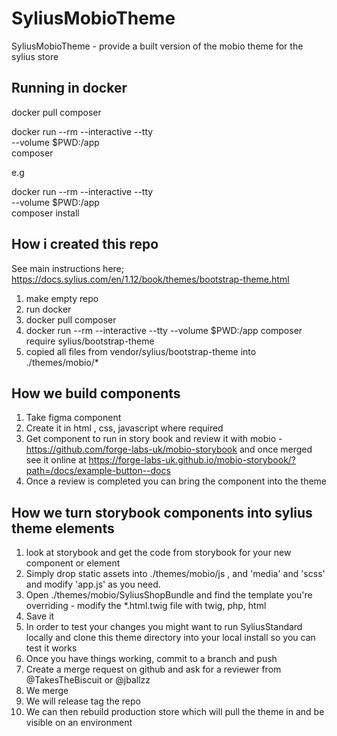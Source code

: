 # SyliusMobioTheme
SyliusMobioTheme - provide a built version of the mobio theme for the sylius store


## Running in docker

docker pull composer

docker run --rm --interactive --tty \
  --volume $PWD:/app \
  composer <command>

e.g

docker run --rm --interactive --tty \
  --volume $PWD:/app \
  composer install


## How i created this repo
See main instructions here; https://docs.sylius.com/en/1.12/book/themes/bootstrap-theme.html

1. make empty repo
2. run docker
3. docker pull composer
4. docker run --rm --interactive --tty --volume $PWD:/app composer require sylius/bootstrap-theme
5. copied all files from vendor/sylius/bootstrap-theme into ./themes/mobio/*

## How we build components
1. Take figma component
1. Create it in html , css, javascript where required
1. Get component to run in story book and review it with mobio - https://github.com/forge-labs-uk/mobio-storybook and once merged see it online at https://forge-labs-uk.github.io/mobio-storybook/?path=/docs/example-button--docs
1. Once a review is completed you can bring the component into the theme

## How we turn storybook components into sylius theme elements
1. look at storybook and get the code from storybook for your new component or element
1. Simply drop static assets into ./themes/mobio/js , and 'media' and 'scss' and modify 'app.js' as you need. 
1. Open ./themes/mobio/SyliusShopBundle and find the template you're overriding - modify the *.html.twig file with twig, php, html
1. Save it 
1. In order to test your changes you might want to run SyliusStandard locally and clone this theme directory into your local install so you can test it works
1. Once you have things working, commit to a branch and push
1. Create a merge request on github and ask for a reviewer from @TakesTheBiscuit or @jballzz
1. We merge
1. We will release tag the repo
1. We can then rebuild production store which will pull the theme in and be visible on an environment

